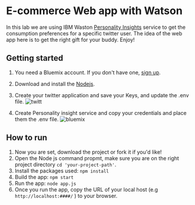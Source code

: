 # E-commerce Web app with Watson

In this lab we are using IBM Waston [Personality Insights][documentation] service to get the consumption preferences for a specific twitter user. The idea of the web app here is to get the right gift for your buddy. Enjoy!

## Getting started

1. You need a Bluemix account. If you don't have one, [sign up][sign_up].

2. Download and install the [Nodejs][Node-js].

3. Create your twitter application and save your Keys, and update the .env file.
![twitt](https://github.com/xnorax/eCommerce-with-Watson/blob/master/twitter.gif)

4. Create Personality insight service and copy your credentials and place them the .env file.
![bluemix](https://github.com/xnorax/eCommerce-with-Watson/blob/master/bluemix.gif)


## How to run

1. Now you are set, download the project or fork it if you'd like!
2. Open the Node js command propmt, make sure you are on the right project directory `cd 'your-project-path'`.
3. Install the packages used: `npm install`
4. Build the app: `npm start`
5. Run the app: `node app.js`
6. Once you run the app, copy the URL of your local host (e.g `http://localhost:####/`  ) to your browser.


[Node-js]:https://nodejs.org/en/download/
[getting_started]: https://console.bluemix.net/docs/services/watson/index.html#about
[documentation]: https://console.bluemix.net/docs/services/personality-insights/getting-started.html
[create_twitter_app]: https://apps.twitter.com/app/new
[sign_up]: https://console.ng.bluemix.net/registration/
